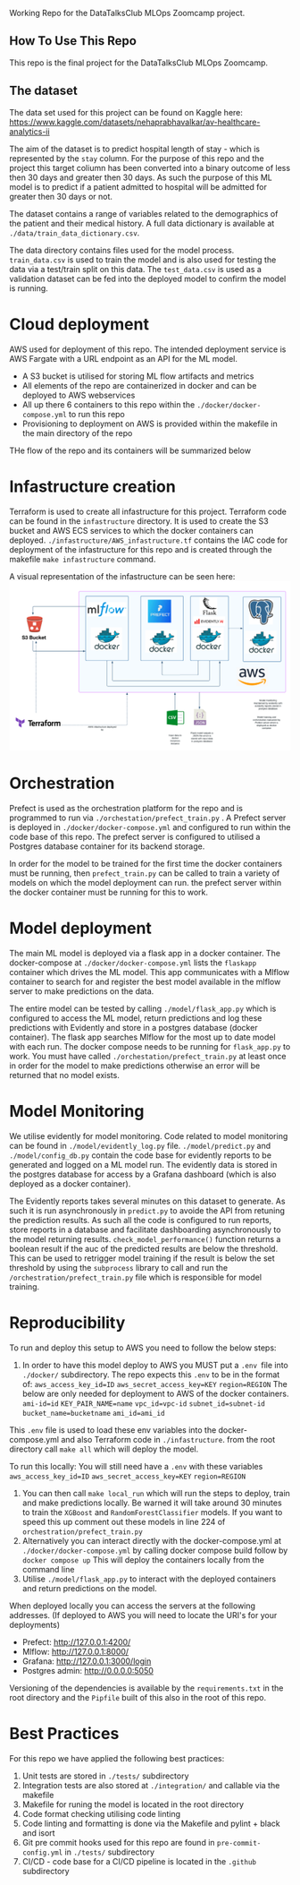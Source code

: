 Working Repo for the DataTalksClub MLOps Zoomcamp project.


## How To Use This Repo ##

This repo is the final project for the DataTalksClub MLOps Zoomcamp.

## The dataset

The data set used for this project can be found on Kaggle here: https://www.kaggle.com/datasets/nehaprabhavalkar/av-healthcare-analytics-ii


The aim of the dataset is to predict hospital length of stay - which is represented by the ``stay`` column. For the purpose of this repo and the project this target coliumn has been converted into a binary outcome of less then 30 days and greater then 30 days. As such the purpose of this ML model is to predict if a patient admitted to hospital will be admitted for greater then 30 days or not.

The dataset contains a range of variables related to the demographics of the patient and their medical history. A full data dictionary is available at `./data/train_data_dictionary.csv`. 

The data directory contains files used for the model process. `train_data.csv` is used to train the model and is also used for testing the data via a test/train split on this data. The `test_data.csv` is used as a validation dataset can be fed into the deployed model to confirm the model is running.


# Cloud deployment
AWS used for deployment of this repo. The intended deployment service is AWS Fargate with a URL endpoint as an API for the ML model.
- A S3 bucket is utilised for storing ML flow artifacts and metrics
- All elements of the repo are containerized in docker and can be deployed to AWS webservices
- All up there 6 containers to this repo within the `./docker/docker-compose.yml` to run this repo
- Provisioning to deployment on AWS is provided within the makefile in the main directory of the repo

THe flow of the repo and its containers will be summarized below

# Infastructure creation
Terraform is used to create all infastructure for this project. Terraform code can be found in the `infastructure` directory. It is used to create the S3 bucket and AWS ECS services to which the docker containers can deployed. `./infastructure/AWS_infastructure.tf` contains the IAC code for deployment of the infastructure for this repo and is created through the makefile `make infastructure` command.

A visual representation of the infastructure can be seen here: <img src="./MLOps Workflow.png" title="Repo Layout">

# Orchestration
Prefect is used as the orchestration platform for the repo and is programmed to run via `./orchestation/prefect_train.py` . A Prefect server is deployed in `./docker/docker-compose.yml` and configured to run within the code base of this repo. The prefect server is configured to utilised a Postgres database container for its backend storage.

In order for the model to be trained for the first time the docker containers must be running, then `prefect_train.py` can be called to train a variety of models on which the model deployment can run. the prefect server within the docker container must be running for this to work.


# Model deployment
 The main ML model is deployed via a flask app in a docker container. The docker-compose at `./docker/docker-compose.yml` lists the  `flaskapp` container which drives the ML model. This app communicates with a Mlflow container to search for and register the best model available in the mlflow server to make predictions on the data.

 The entire model can be tested by calling `./model/flask_app.py` which is configured to access the ML model, return predictions and log these predictions with Evidently and store in a postgres database (docker container). The flask app searches Mlflow for the most up to date model with each run. The docker compose needs to be running for `flask_app.py` to work. You must have called `./orchestation/prefect_train.py` at least once in order for the model to make predictions otherwise an error will be returned that no model exists.


# Model Monitoring
We utilise evidently for model monitoring. Code related to model monitoring can be found in `./model/evidently_log.py` file. `./model/predict.py` and `./model/config_db.py` contain the code base for evidently reports to be generated and logged on a ML model run. The evidently data is stored in the postgres database for access by a Grafana dashboard (which is also deployed as a docker container).

The Evidently reports takes several minutes on this dataset to generate. As such it is run asynchronously in `predict.py` to avoide the API from retuning the prediction results. As such all the code is configured to run reports, store reports in a database and facilitate dashboarding  asynchronously to the model returning results. 
`check_model_performance()`  function returns a boolean result if the auc of the predicted results are below the threshold. This can be used to retrigger model training if the result is below the set threshold by using the `subprocess` library to call and run the `/orchestration/prefect_train.py` file which is responsible for model training.


# Reproducibility
To run and deploy this setup to AWS you need to follow the below steps:
1. In order to have this model deploy to AWS you MUST put a `.env `file into `./docker/` subdirectory. The repo expects this `.env` to be in the format of:
`aws_access_key_id=ID`
`aws_secret_access_key=KEY`
`region=REGION`
The below are only needed for deployment to AWS of the docker containers.
`ami-id=id`
`KEY_PAIR_NAME=name`
`vpc_id=vpc-id`
`subnet_id=subnet-id`
`bucket_name=bucketname`
`ami_id=ami_id`

This `.env` file is used to load these env variables into the docker-compose.yml and also Terraform code in `./infastructure`. from the root directory call `make all` which will deploy the model.

To run this locally:
You will still need have a `.env` with these variables
`aws_access_key_id=ID`
`aws_secret_access_key=KEY`
`region=REGION`

1. You can then call `make local_run` which will run the steps to deploy, train and make predictions locally. Be warned it will take around 30 minutes to train the `XGBoost` and `RandomForestClassifier` models. If you want to speed this up comment out these models in line 224 of `orchestration/prefect_train.py`
2. Alternatively you can interact directly with the docker-compose.yml at `./docker/docker-compose.yml` by calling docker compose build follow by `docker compose up`
This will deploy the containers locally from the command line
3. Utilise `./model/flask_app.py` to interact with the deployed containers and return predictions on the model.

When deployed locally you can access the servers at the following addresses. (If deployed to AWS you will need to locate the  URI's for your deployments)
- Prefect: http://127.0.0.1:4200/
- Mlflow: http://127.0.0.1:8000/
- Grafana: http://127.0.0.1:3000/login
- Postgres admin: http://0.0.0.0:5050

Versioning of the dependencies is available by the `requirements.txt` in the root directory and the `Pipfile` built of this also in the root of this repo.


# Best Practices
For this repo we have applied the following best practices:
1. Unit tests are stored in `./tests/` subdirectory
2. Integration tests are also stored at `./integration/` and callable via the makefile
3. Makefile for runing the model is located in the root directory
4. Code format checking utilising code linting
5. Code linting and formatting is done via the Makefile and pylint + black and isort
6. Git pre commit hooks used for this repo are found in `pre-commit-config.yml` in `./tests/` subdirectory
7. CI/CD - code base for a CI/CD pipeline is located in the `.github` subdirectory